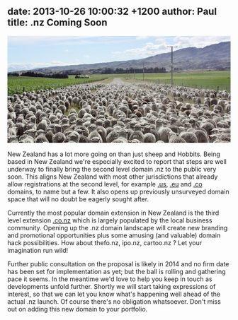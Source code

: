 date: 2013-10-26 10:00:32 +1200
author: Paul
title: .nz Coming Soon
----

![bigstock-A-mob-of-Merinos-in-New-Zealan-45486025.jpg](/media/2013-10-26-bigstock-A-mob-of-Merinos-in-New-Zealan-45486025.jpg)

<!-- excerpt -->

New Zealand has a lot more going on than just sheep and Hobbits. Being based in New Zealand we're especially excited to report that steps are well underway to finally bring the second level domain .nz to the public very soon. This aligns New Zealand with most other jurisdictions that already allow registrations at the second level, for example [.us](https://iwantmyname.com/domains/us-american-domain-name-registration-for-usa), [.eu](https://iwantmyname.com/domains/eu-european-domain-name-registration-for-europe) and [.co](https://iwantmyname.com/domains/co-colombian-domain-name-registration-for-colombia) domains, to name but a few. It also opens up previously unsurveyed domain space that will no doubt be eagerly sought after. 

<!-- /excerpt -->

Currently the most popular domain extension in New Zealand is the third level extension [.co.nz](https://iwantmyname.com/domains/co.nz-kiwi-domain-name-registration-for-new-zealand) which is largely populated by the local business community. Opening up the .nz domain landscape will create new branding and promotional opportunities plus some amusing (and valuable) domain hack possibilities. How about thefo.nz, ipo.nz, cartoo.nz ? Let your imagination run wild!

Further public consultation on the proposal is likely in 2014 and no firm date has been set for implementation as yet; but the ball is rolling and gathering pace it seems. In the meantime we'd love to help you keep in touch as developments unfold further. Shortly we will start taking expressions of interest, so that we can let you know what's happening well ahead of the actual .nz launch. Of course there's no obligation whatsoever. Don't miss out on adding this new domain to your portfolio.
